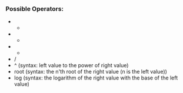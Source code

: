 ### Possible Operators:
- +
- -
- *
- /
- ^ (syntax: left value to the power of right value)
- root (syntax: the n'th root of the right value (n is the left value))
- log (syntax: the logarithm of the right value with the base of the left value)